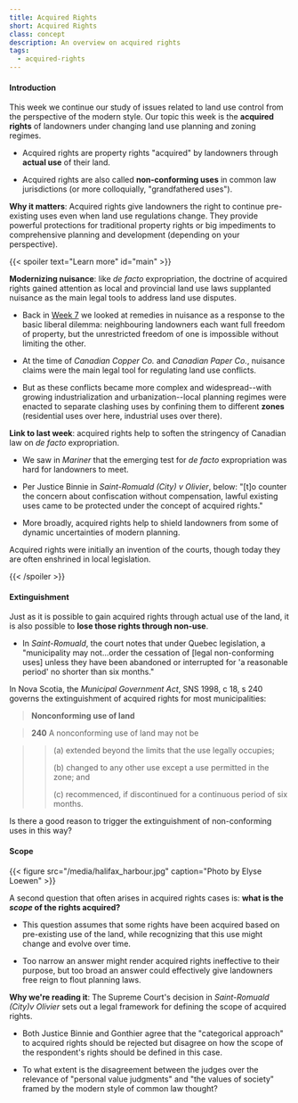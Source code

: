 ```yaml
---
title: Acquired Rights
short: Acquired Rights
class: concept
description: An overview on acquired rights
tags:
  - acquired-rights
---
```

#### Introduction ####

This week we continue our study of issues related to land use control from the perspective of the modern style. Our topic this week is the **acquired rights** of landowners under changing land use planning and zoning regimes.

- Acquired rights are property rights "acquired" by landowners through **actual use** of their land.

- Acquired rights are also called **non-conforming uses** in common law jurisdictions (or more colloquially, "grandfathered uses").

**Why it matters**: Acquired rights give landowners the right to continue pre-existing uses even when land use regulations change. They provide powerful protections for traditional property rights or big impediments to comprehensive planning and development (depending on your perspective).

{{< spoiler text="Learn more" id="main" >}}

**Modernizing nuisance**: like *de facto* expropriation, the doctrine of acquired rights gained attention as local and provincial land use laws supplanted nuisance as the main legal tools to address land use disputes.

- Back in [Week 7](../week7) we looked at remedies in nuisance as a response to the basic liberal dilemma: neighbouring landowners each want full freedom of property, but the unrestricted freedom of one is impossible without limiting the other.

- At the time of *Canadian Copper Co.* and *Canadian Paper Co.*, nuisance claims were the main legal tool for regulating land use conflicts.

- But as these conflicts became more complex and widespread--with growing industrialization and urbanization--local planning regimes were enacted to separate clashing uses by confining them to different **zones** (residential uses over here, industrial uses over there). 

**Link to last week**: acquired rights help to soften the stringency of Canadian law on *de facto* expropriation.

- We saw in *Mariner* that the emerging test for *de facto* expropriation was hard for landowners to meet.

- Per Justice Binnie in  *Saint-Romuald (City) v Olivier*, below:  "[t]o counter the concern about confiscation without compensation, lawful existing uses came to be protected under the concept of acquired rights."

- More broadly, acquired rights help to shield landowners from some of dynamic uncertainties of modern planning.

Acquired rights were initially an invention of the courts, though today they are often enshrined in local legislation. 

{{< /spoiler >}}

#### Extinguishment ####

Just as it is possible to gain acquired rights through actual use of the land, it is also possible to **lose those rights through non-use**. 

- In *Saint-Romuald*, the court notes that under Quebec legislation, a "municipality may not...order the cessation of [legal non-conforming uses] unless they have been abandoned or interrupted for 'a reasonable period' no shorter than six months." 

In Nova Scotia, the *Municipal Government Act*, SNS 1998, c 18, s 240 governs the extinguishment of acquired rights for most municipalities:

> **Nonconforming use of land**

> **240** A nonconforming use of land may not be

>> (a) extended beyond the limits that the use legally occupies;
>>
>> (b) changed to any other use except a use permitted in the zone; and
>>
>> (c) recommenced, if discontinued for a continuous period of six months.

Is there a good reason to trigger the extinguishment of non-conforming uses in this way?

#### Scope ####

{{< figure src="/media/halifax_harbour.jpg" caption="Photo by Elyse Loewen" >}}

A second question that often arises in acquired rights cases is: **what is the *scope* of the rights acquired?**

- This question assumes that some rights have been acquired based on pre-existing use of the land, while recognizing that this use might change and evolve over time.

- Too narrow an answer might render acquired rights ineffective to their purpose, but too broad an answer could effectively give landowners free reign to flout planning laws.

**Why we're reading it**: The Supreme Court's decision in *Saint-Romuald (City)v Olivier* sets out a legal framework for defining the scope of acquired rights. 

- Both Justice Binnie and Gonthier agree that the "categorical approach" to acquired rights should be rejected but disagree on how the scope of the respondent's rights should be defined in this case.

- To what extent is the disagreement between the judges over the relevance of "personal value judgments" and "the values of society" framed by the modern style of common law thought?
